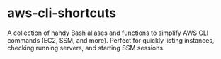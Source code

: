 # aws-cli-shortcuts
A collection of handy Bash aliases and functions to simplify AWS CLI commands (EC2, SSM, and more). Perfect for quickly listing instances, checking running servers, and starting SSM sessions.
